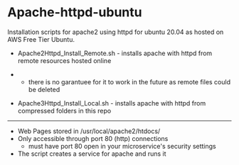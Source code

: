 # Apache-httpd-ubuntu
Installation scripts for apache2 using httpd for ubuntu 20.04 as hosted on AWS Free Tier Ubuntu.

- Apache2Httpd_Install_Remote.sh - installs apache with httpd from remote resources hosted online
-   - there is no garantuee for it to work in the future as remote files could be deleted

- Apache3Httpd_Install_Local.sh - installs apache with httpd from compressed folders in this repo

<hr>

- Web Pages stored in /usr/local/apache2/htdocs/
- Only accessible through port 80 (http) connections
  - must have port 80 open in your microservice's security settings
- The script creates a service for apache and runs it
